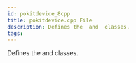 ```yaml
---
id: pokitdevice_8cpp
title: pokitdevice.cpp File
description: Defines the  and  classes.
tags:
---
```

Defines the  <docRefTextType>  and  <docRefTextType>  classes.
